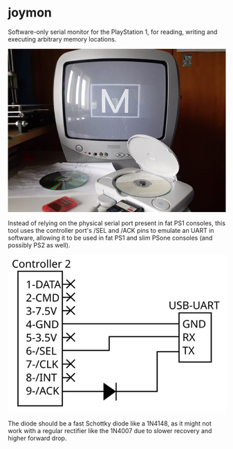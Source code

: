 
joymon
======

Software-only serial monitor for the PlayStation 1, for reading, writing and executing arbitrary
memory locations.

![PSone running joymon from a memory card](img/demo.jpg)

Instead of relying on the physical serial port present in fat PS1 consoles, this tool uses the
controller port's /SEL and /ACK pins to emulate an UART in software, allowing it to be used in
fat PS1 and slim PSone consoles (and possibly PS2 as well).

![Wiring diagram](img/wiring.png)

The diode should be a fast Schottky diode like a 1N4148, as it might not work with a regular
rectifier like the 1N4007 due to slower recovery and higher forward drop.
